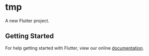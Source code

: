 # tmp

A new Flutter project.

## Getting Started

For help getting started with Flutter, view our online
[documentation](http://flutter.io/).
